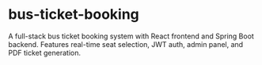 # bus-ticket-booking
A full-stack bus ticket booking system with React frontend and Spring Boot backend. Features real-time seat selection, JWT auth, admin panel, and PDF ticket generation.
